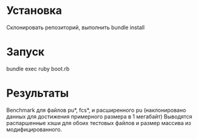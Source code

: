 Установка
==

Склонировать репозиторий, выполнить bundle install

Запуск
==

bundle exec ruby boot.rb

Результаты
==

Benchmark для файлов pu*, fcs*, и расширенного pu (наклонировано данных для достижения примерного размера в 1 мегабайт)
Выводятся распаршенные хэши для обоих тестовых файлов и размер массива из модифицированного.
